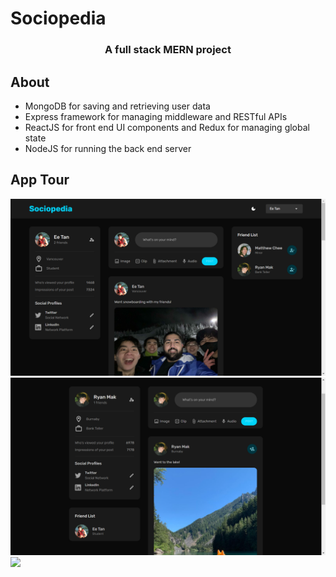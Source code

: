 <h1>Sociopedia</h1>
<h3 align="center">A full stack MERN project</h3>


## About
- MongoDB for saving and retrieving user data
- Express framework for managing middleware and RESTful APIs
- ReactJS for front end UI components and Redux for managing global state
- NodeJS for running the back end server

## App Tour
<img src="https://github.com/eetan2000/Sociopedia/blob/main/tour/Screenshot%20(382).png">
<br>
<img src="https://github.com/eetan2000/Sociopedia/blob/main/tour/Screenshot%20(383).png">
<br>
<img src="https://github.com/eetan2000/Sociopedia/blob/main/tour/Sociopedia.gif">
<br>
